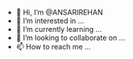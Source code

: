 - 👋 Hi, I’m @ANSARIREHAN
- 👀 I’m interested in ...
- 🌱 I’m currently learning ...
- 💞️ I’m looking to collaborate on ...
- 📫 How to reach me ...

<!---
ANSARIREHAN/ANSARIREHAN is a ✨ special ✨ repository because its `README.md` (this file) appears on your GitHub profile.
You can click the Preview link to take a look at your changes.
--->
